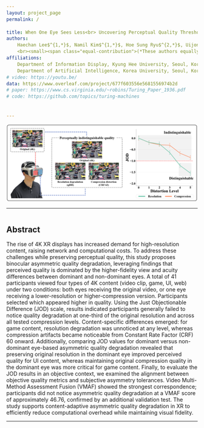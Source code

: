 ```yaml
---
layout: project_page
permalink: /

title: When One Eye Sees Less<br> Uncovering Perceptual Quality Thresholds of Asymmetric Quality Degradation in 4K XR Displays
authors:
    Haechan Lee$^{1,*}$, Namil Kim$^{1,*}$, Hoe Sung Ryu$^{2,*}$, Uijong Ju$^{1}$ 
    <br><small><span class="equal-contribution">(*These authors equally contributed to this work.)</span></small></br>
affiliations:
    Department of Information Display, Kyung Hee University, Seoul, Korea$^{1}$<br>
    Department of Artificial Intelligence, Korea University, Seoul, Korea$^{2}$
# video: https://youtu.be/
data: https://www.overleaf.com/project/677f603556e5681556974b2d
# paper: https://www.cs.virginia.edu/~robins/Turing_Paper_1936.pdf
# code: https://github.com/topics/turing-machines


--- 
```

![Overview of Our Research](/static/image/overview.png)

<script>
document.querySelectorAll('img[src="/static/image/overview.png"]').forEach(img => {
  // 크기 + 정렬
  img.style.width = "50%";      // 크기 조절
  img.style.height = "50%";      // 크기 조절
  img.style.display = "block";
  img.style.margin = "0 auto";
  // 캡션 추가
  const caption = document.createElement("div");
  caption.textContent = "Overview of Our Research";
  caption.style.textAlign = "center";
  caption.style.fontSize = "17px";
  // caption.style.color = "#555";
  caption.style.marginTop = "1px";
  img.insertAdjacentElement("afterend", caption);
});
</script>


--- 
<!-- Using HTML to center the abstract -->
<div class="columns is-centered has-text-centered">
    <div class="column is-four-fifths">
        <h2>Abstract</h2>
        <div class="content has-text-justified">
        The rise of 4K XR displays has increased demand for high-resolution content, raising network and computational costs. To address these challenges while preserving perceptual quality, this study proposes binocular asymmetric quality degradation, leveraging findings that perceived quality is dominated by the higher-fidelity view and acuity differences between dominant and non-dominant eyes. A total of 41 participants viewed four types of 4K content (video clip, game, UI, web) under two conditions: both eyes receiving the original video, or one eye receiving a lower-resolution or higher-compression version. Participants selected which appeared higher in quality. Using the Just Objectionable Difference (JOD) scale, results indicated participants generally failed to notice quality degradation at one-third of the original resolution and across all tested compression levels. Content-specific differences emerged: for game content, resolution degradation was unnoticed at any level, whereas compression artifacts became noticeable from Constant Rate Factor (CRF) 60 onward. Additionally, comparing JOD values for dominant versus non-dominant eye-based asymmetric quality degradation revealed that preserving original resolution in the dominant eye improved perceived quality for UI content, whereas maintaining original compression quality in the dominant eye was more critical for game content. Finally, to evaluate the JOD results in an objective context, we examined the alignment between objective quality metrics and subjective asymmetry tolerances. Video Multi-Method Assessment Fusion (VMAF) showed the strongest correspondence; participants did not notice asymmetric quality degradation at a VMAF score of approximately 46.76, confirmed by an additional validation test. The study supports content-adaptive asymmetric quality degradation in XR to efficiently reduce computational overhead while maintaining visual fidelity. 
        </div>
    </div>
</div>

---

<!-- ## Background
“Can AI models achieve human-level future anticipation and visual attention strategies when predicting accident dilemmas in driving scenario?”

## Objective
Benchmark prediction performance and analyze attentional alignment gaps between humans and AI models in VR-simulated critical scenario.

## Key Ideas
In safety-critical domains, our work demonstrates that performance metrics alone are insufficient to judge model reliability, highlighting that human-aligned attention is essential for trustworthy AI deployment in high-stakes scenarios. -->


<!-- ## Citation
```
@article{turing1936computable,
  title={On computable numbers, with an application to the Entscheidungsproblem},
  author={Turing, Alan Mathison},
  journal={Journal of Mathematics},
  volume={58},
  number={345-363},
  pages={5},
  year={1936}
}
``` -->
